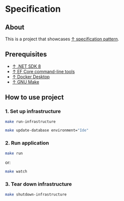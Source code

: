 # Specification

## About

This is a project that showcases [↑ specification pattern](https://enterprisecraftsmanship.com/posts/specification-pattern-c-implementation).

## Prerequisites

- [↑ .NET SDK 8](https://dotnet.microsoft.com/en-us/download/dotnet/8.0)
- [↑ EF Core command-line tools](https://learn.microsoft.com/en-us/ef/core/cli/dotnet)
- [↑ Docker Desktop](https://www.docker.com/products/docker-desktop/)
- [↑ GNU Make](https://www.gnu.org/software/make)

## How to use project

### 1. Set up infrastructure

```bash
make run-infrastructure
```

```bash
make update-database environment="Ide"
```

### 2. Run application

```bash
make run
```
or:

```bash
make watch
```

### 3. Tear down infrastructure

```bash
make shutdown-infrastructure
```
